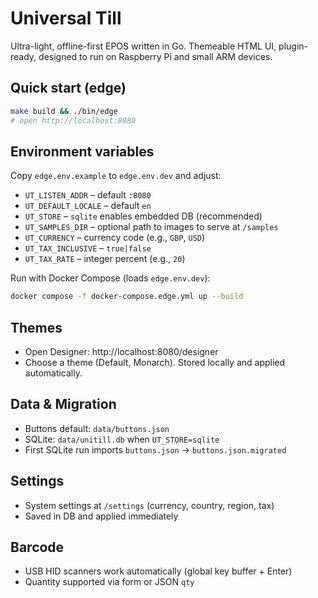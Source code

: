 # Universal Till

Ultra-light, offline-first EPOS written in Go. Themeable HTML UI, plugin-ready, designed to run on Raspberry Pi and small ARM devices.

## Quick start (edge)

```bash
make build && ./bin/edge
# open http://localhost:8080
```

## Environment variables
Copy `edge.env.example` to `edge.env.dev` and adjust:

- `UT_LISTEN_ADDR` – default `:8080`
- `UT_DEFAULT_LOCALE` – default `en`
- `UT_STORE` – `sqlite` enables embedded DB (recommended)
- `UT_SAMPLES_DIR` – optional path to images to serve at `/samples`
- `UT_CURRENCY` – currency code (e.g., `GBP`, `USD`)
- `UT_TAX_INCLUSIVE` – `true|false`
- `UT_TAX_RATE` – integer percent (e.g., `20`)

Run with Docker Compose (loads `edge.env.dev`):

```bash
docker compose -f docker-compose.edge.yml up --build
```

## Themes
- Open Designer: http://localhost:8080/designer
- Choose a theme (Default, Monarch). Stored locally and applied automatically.

## Data & Migration
- Buttons default: `data/buttons.json`
- SQLite: `data/unitill.db` when `UT_STORE=sqlite`
- First SQLite run imports `buttons.json` → `buttons.json.migrated`

## Settings
- System settings at `/settings` (currency, country, region, tax)
- Saved in DB and applied immediately

## Barcode
- USB HID scanners work automatically (global key buffer + Enter)
- Quantity supported via form or JSON `qty`
